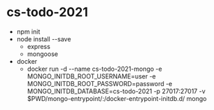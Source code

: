 # cs-todo-2021

- npm init
- node install --save
  - express
  - mongoose
- docker
  - docker run -d --name cs-todo-2021-mongo -e MONGO_INITDB_ROOT_USERNAME=user -e MONGO_INITDB_ROOT_PASSWORD=password -e MONGO_INITDB_DATABASE=cs-todo-2021 -p 27017:27017 -v $PWD/mongo-entrypoint/:/docker-entrypoint-initdb.d/ mongo
